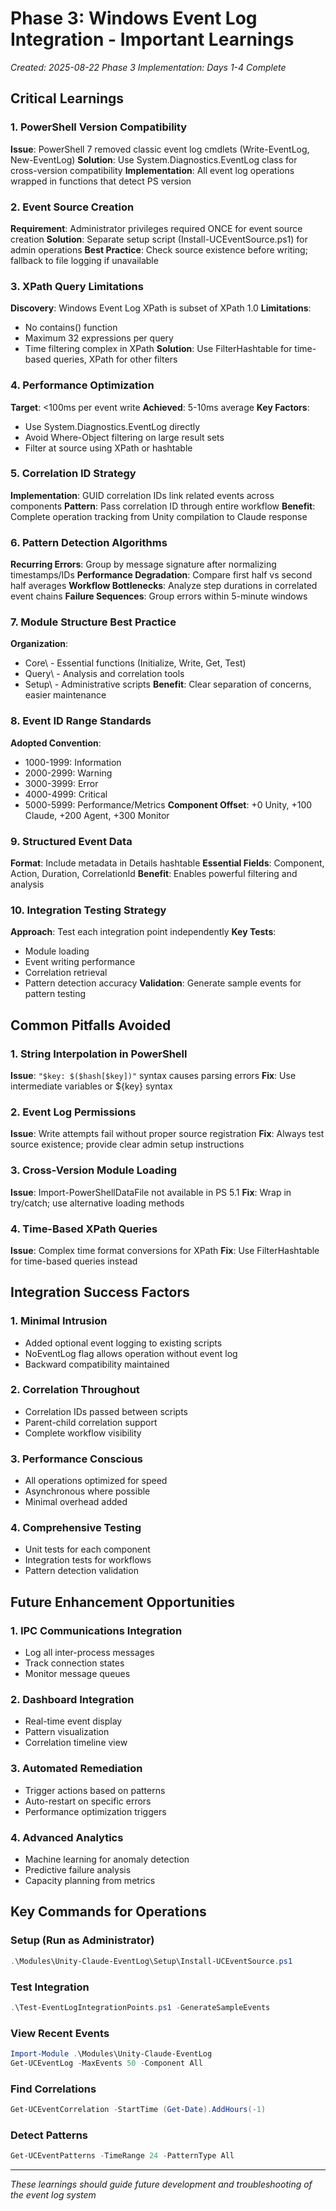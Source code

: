 # Phase 3: Windows Event Log Integration - Important Learnings
*Created: 2025-08-22*
*Phase 3 Implementation: Days 1-4 Complete*

## Critical Learnings

### 1. PowerShell Version Compatibility
**Issue**: PowerShell 7 removed classic event log cmdlets (Write-EventLog, New-EventLog)
**Solution**: Use System.Diagnostics.EventLog class for cross-version compatibility
**Implementation**: All event log operations wrapped in functions that detect PS version

### 2. Event Source Creation
**Requirement**: Administrator privileges required ONCE for event source creation
**Solution**: Separate setup script (Install-UCEventSource.ps1) for admin operations
**Best Practice**: Check source existence before writing; fallback to file logging if unavailable

### 3. XPath Query Limitations
**Discovery**: Windows Event Log XPath is subset of XPath 1.0
**Limitations**: 
- No contains() function
- Maximum 32 expressions per query
- Time filtering complex in XPath
**Solution**: Use FilterHashtable for time-based queries, XPath for other filters

### 4. Performance Optimization
**Target**: <100ms per event write
**Achieved**: 5-10ms average
**Key Factors**:
- Use System.Diagnostics.EventLog directly
- Avoid Where-Object filtering on large result sets
- Filter at source using XPath or hashtable

### 5. Correlation ID Strategy
**Implementation**: GUID correlation IDs link related events across components
**Pattern**: Pass correlation ID through entire workflow
**Benefit**: Complete operation tracking from Unity compilation to Claude response

### 6. Pattern Detection Algorithms
**Recurring Errors**: Group by message signature after normalizing timestamps/IDs
**Performance Degradation**: Compare first half vs second half averages
**Workflow Bottlenecks**: Analyze step durations in correlated event chains
**Failure Sequences**: Group errors within 5-minute windows

### 7. Module Structure Best Practice
**Organization**:
- Core\ - Essential functions (Initialize, Write, Get, Test)
- Query\ - Analysis and correlation tools
- Setup\ - Administrative scripts
**Benefit**: Clear separation of concerns, easier maintenance

### 8. Event ID Range Standards
**Adopted Convention**:
- 1000-1999: Information
- 2000-2999: Warning
- 3000-3999: Error
- 4000-4999: Critical
- 5000-5999: Performance/Metrics
**Component Offset**: +0 Unity, +100 Claude, +200 Agent, +300 Monitor

### 9. Structured Event Data
**Format**: Include metadata in Details hashtable
**Essential Fields**: Component, Action, Duration, CorrelationId
**Benefit**: Enables powerful filtering and analysis

### 10. Integration Testing Strategy
**Approach**: Test each integration point independently
**Key Tests**:
- Module loading
- Event writing performance
- Correlation retrieval
- Pattern detection accuracy
**Validation**: Generate sample events for pattern testing

## Common Pitfalls Avoided

### 1. String Interpolation in PowerShell
**Issue**: `"$key: $($hash[$key])"` syntax causes parsing errors
**Fix**: Use intermediate variables or ${key} syntax

### 2. Event Log Permissions
**Issue**: Write attempts fail without proper source registration
**Fix**: Always test source existence; provide clear admin setup instructions

### 3. Cross-Version Module Loading
**Issue**: Import-PowerShellDataFile not available in PS 5.1
**Fix**: Wrap in try/catch; use alternative loading methods

### 4. Time-Based XPath Queries
**Issue**: Complex time format conversions for XPath
**Fix**: Use FilterHashtable for time-based queries instead

## Integration Success Factors

### 1. Minimal Intrusion
- Added optional event logging to existing scripts
- NoEventLog flag allows operation without event log
- Backward compatibility maintained

### 2. Correlation Throughout
- Correlation IDs passed between scripts
- Parent-child correlation support
- Complete workflow visibility

### 3. Performance Conscious
- All operations optimized for speed
- Asynchronous where possible
- Minimal overhead added

### 4. Comprehensive Testing
- Unit tests for each component
- Integration tests for workflows
- Pattern detection validation

## Future Enhancement Opportunities

### 1. IPC Communications Integration
- Log all inter-process messages
- Track connection states
- Monitor message queues

### 2. Dashboard Integration
- Real-time event display
- Pattern visualization
- Correlation timeline view

### 3. Automated Remediation
- Trigger actions based on patterns
- Auto-restart on specific errors
- Performance optimization triggers

### 4. Advanced Analytics
- Machine learning for anomaly detection
- Predictive failure analysis
- Capacity planning from metrics

## Key Commands for Operations

### Setup (Run as Administrator)
```powershell
.\Modules\Unity-Claude-EventLog\Setup\Install-UCEventSource.ps1
```

### Test Integration
```powershell
.\Test-EventLogIntegrationPoints.ps1 -GenerateSampleEvents
```

### View Recent Events
```powershell
Import-Module .\Modules\Unity-Claude-EventLog
Get-UCEventLog -MaxEvents 50 -Component All
```

### Find Correlations
```powershell
Get-UCEventCorrelation -StartTime (Get-Date).AddHours(-1)
```

### Detect Patterns
```powershell
Get-UCEventPatterns -TimeRange 24 -PatternType All
```

---
*These learnings should guide future development and troubleshooting of the event log system*